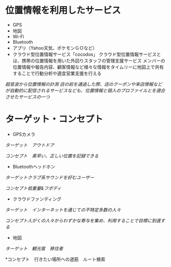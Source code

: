 # 位置情報を利用したサービス
- GPS
- 地図
- Wi-Fi
- Bluetooth
- アプリ（Yahoo天気、ポケモンＧＯなど）
- クラウド型位置情報サービス「cocodos」
クラウド型位置情報サービスとは、携帯の位置情報を用いた外回りスタッフの管理支援サービス
メンバーの位置情報や報告内容、顧客情報など様々な情報をタイムリーに地図上で共有することで行動分析や適宜営業支援を行える

_超音波から位置情報の計測_
*店の前を通過した際、店のクーポンや来店情報などが自動的に配信されるサービスなども、位置情報と個人のプロファイルとを適合させたサービスの一つ*

# ターゲット・コンセプト
- GPSカメラ

*ターゲット　アウトドア*　

*コンセプト　素早い、正しい位置を記録できる*
- Bluetoothヘッドホン

*ターゲットクラブ系サウンドを好むユーザー*　

*コンセプト低重量&フボディ*
- クラウドファンディング

*ターゲット　インターネットを通じての不特定多数の人々*　

*コンセプト人がくの人々からわずかな寄与を集め、利用することで目標に到達する*

- 地図

*ターゲット　観光客　移住者*

*コンセプト　行きたい場所への道筋　ルート検索
